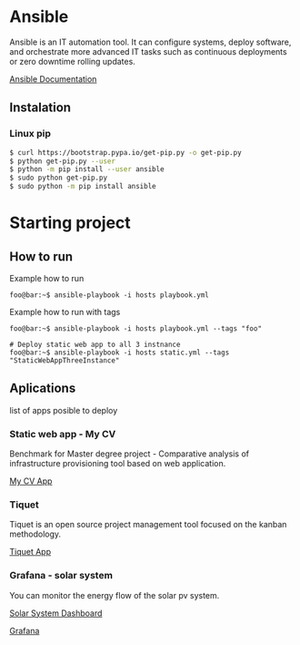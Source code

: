 # Ansible
Ansible is an IT automation tool. It can configure systems, deploy software, and orchestrate more advanced IT tasks such as continuous deployments or zero downtime rolling updates.

[Ansible Documentation](https://docs.ansible.com/)

## Instalation
### Linux pip
```bash
$ curl https://bootstrap.pypa.io/get-pip.py -o get-pip.py
$ python get-pip.py --user
$ python -m pip install --user ansible
$ sudo python get-pip.py
$ sudo python -m pip install ansible
```

# Starting project

## How to run
Example how to run

```console
foo@bar:~$ ansible-playbook -i hosts playbook.yml
```

Example how to run with tags

```console
foo@bar:~$ ansible-playbook -i hosts playbook.yml --tags "foo"

# Deploy static web app to all 3 instnance
foo@bar:~$ ansible-playbook -i hosts static.yml --tags "StaticWebAppThreeInstance"
```

## Aplications
list of apps posible to deploy

### Static web app - My CV
Benchmark for Master degree project - Comparative analysis of infrastructure provisioning tool based on web application.

[My CV App](https://github.com/Matys98/my-cv)

### Tiquet
Tiquet is an open source project management tool focused on the kanban methodology.

[Tiquet App](https://github.com/FLiotta/Tiquet)

### Grafana - solar system
You can monitor the energy flow of the solar pv system.

[Solar System Dashboard](https://grafana.com/grafana/dashboards/13295)

[Grafana](https://grafana.com/)